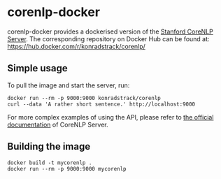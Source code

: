 # corenlp-docker
corenlp-docker provides a dockerised version of the [Stanford CoreNLP Server](https://stanfordnlp.github.io/CoreNLP/corenlp-server.html).
The corresponding repository on Docker Hub can be found at: https://hub.docker.com/r/konradstrack/corenlp/

## Simple usage

To pull the image and start the server, run:
```
docker run --rm -p 9000:9000 konradstrack/corenlp
curl --data 'A rather short sentence.' http://localhost:9000
```

For more complex examples of using the API, please refer to 
[the official documentation](https://stanfordnlp.github.io/CoreNLP/corenlp-server.html) of CoreNLP Server.

## Building the image

```
docker build -t mycorenlp .
docker run --rm -p 9000:9000 mycorenlp
```
